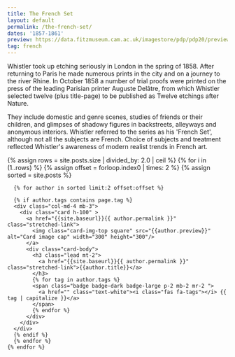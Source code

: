 ```yaml
---
title: The French Set
layout: default
permalink: /the-french-set/
dates: '1857-1861'
preview: https://data.fitzmuseum.cam.ac.uk/imagestore/pdp/pdp20/preview_P_273_1954.jpg
tag: french
---
```


Whistler took up etching seriously in London in the spring of 1858. After returning to Paris he made numerous prints in the city and on a journey to the river Rhine. In October 1858 a number of trial proofs were printed on the press of the leading Parisian printer Auguste Delâtre, from which Whistler selected twelve (plus title-page) to be published as Twelve etchings after Nature.

They include domestic and genre scenes, studies of friends or their children, and glimpses of shadowy figures in backstreets, alleyways and anonymous interiors. Whistler referred to the series as his 'French Set', although not all the subjects are French. Choice of subjects and treatment reflected Whistler's awareness of modern realist trends in French art.

<div class="container mb-3">
  <div class="row">
  {% assign rows =  site.posts.size | divided_by: 2.0 | ceil %}
  {% for i in (1..rows) %}
  {% assign offset = forloop.index0 | times: 2 %}
  {% assign sorted =  site.posts  %}

      {% for author in sorted limit:2 offset:offset %}

      {% if author.tags contains page.tag %}
      <div class="col-md-4 mb-3">
        <div class="card h-100" >
          <a href="{{site.baseurl}}{{ author.permalink }}" class="stretched-link">
            <img class="card-img-top square" src="{{author.preview}}" alt="Card image cap" width="300" height="300"/>
          </a>
          <div class="card-body">
            <h3 class="lead mt-2">
              <a href="{{site.baseurl}}{{ author.permalink }}" class="stretched-link">{{author.title}}</a>
            </h3>
            {% for tag in author.tags %}
            <span class="badge badge-dark badge-large p-2 mb-2 mr-2 ">
              <a href="" class="text-white"><i class="fas fa-tags"></i> {{ tag | capitalize }}</a>
            </span>
            {% endfor %}
          </div>
        </div>
      </div>
      {% endif %}
      {% endfor %}
    {% endfor %}


  </div>
</div>
